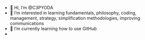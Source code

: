 - 👋 Hi, I’m @C3PYODA
- 👀 I’m interested in learning fundamentals, philosophy, coding, management, strategy, simplification methodologies, improving communications
- 🌱 I’m currently learning how to use GitHub
- 

<!---
C3PYODA/C3PYODA is a ✨ special ✨ repository because its `README.md` (this file) appears on your GitHub profile.
You can click the Preview link to take a look at your changes.
--->

